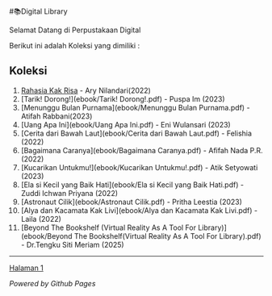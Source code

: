 #📚Digital Library

Selamat Datang di Perpustakaan Digital

Berikut ini adalah Koleksi yang dimiliki :

## Koleksi
1. [Rahasia Kak Risa](ebook/klZzPVHYZPXpjYYyrYBxx6o86iJ9ElvBKgyeDfXw_11zon.pdf) - Ary Nilandari(2022)
2. [Tarik! Dorong!](ebook/Tarik! Dorong!.pdf) - Puspa Im (2023)
3. [Menunggu Bulan Purnama](ebook/Menunggu Bulan Purnama.pdf) - Atifah Rabbani(2023)
4. [Uang Apa Ini](ebook/Uang Apa Ini.pdf) - Eni Wulansari (2023)
5. [Cerita dari Bawah Laut](ebook/Cerita dari Bawah Laut.pdf) - Felishia (2022)
6. [Bagaimana Caranya](ebook/Bagaimana Caranya.pdf) - Afifah Nada P.R. (2022)
7. [Kucarikan Untukmu!](ebook/Kucarikan Untukmu!.pdf) - Atik Setyowati (2023)
8. [Ela si Kecil yang Baik Hati](ebook/Ela si Kecil yang Baik Hati.pdf) - Zuddi Ichwan Priyana (2022)
9. [Astronaut Cilik](ebook/Astronaut Cilik.pdf) - Pritha Leestia (2023)
10. [Alya dan Kacamata Kak Livi](ebook/Alya dan Kacamata Kak Livi.pdf) - Laila (2022)
11. [Beyond The Bookshelf (Virtual Reality As A Tool For Library)](ebook/Beyond The Bookshelf(Virtual Reality As A Tool For Library).pdf) - Dr.Tengku Siti Meriam (2025)
    
---

<p><a href="webti/halaman1.html">Halaman 1</a>

*Powered by Github Pages*

